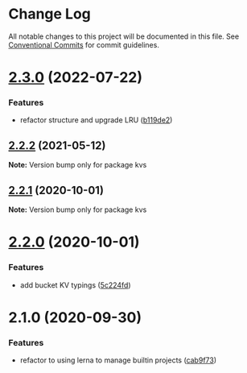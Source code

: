 # Change Log

All notable changes to this project will be documented in this file.
See [Conventional Commits](https://conventionalcommits.org) for commit guidelines.

# [2.3.0](https://github.com/taoyuan/kvs/compare/kvs@2.2.2...kvs@2.3.0) (2022-07-22)


### Features

* refactor structure and upgrade LRU ([b119de2](https://github.com/taoyuan/kvs/commit/b119de247844314f4406514f288d8cd2348e63c1))





## [2.2.2](https://github.com/taoyuan/kvs/compare/kvs@2.2.1...kvs@2.2.2) (2021-05-12)

**Note:** Version bump only for package kvs





## [2.2.1](https://github.com/taoyuan/kvs/compare/kvs@2.2.0...kvs@2.2.1) (2020-10-01)

**Note:** Version bump only for package kvs





# [2.2.0](https://github.com/taoyuan/kvs/compare/kvs@2.1.0...kvs@2.2.0) (2020-10-01)


### Features

* add bucket KV typings ([5c224fd](https://github.com/taoyuan/kvs/commit/5c224fdbbeeb7c4fa2e98ede6bade3fba3b0ed20))





# 2.1.0 (2020-09-30)


### Features

* refactor to using lerna to manage builtin projects ([cab9f73](https://github.com/taoyuan/kvs/commit/cab9f738df26fe1839918b4836d1ee5e810dbad1))
